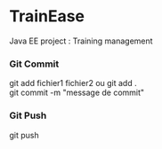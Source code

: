 # TrainEase
Java EE project : Training management

### Git Commit
git add fichier1 fichier2 ou git add .\
git commit -m "message de commit"

### Git Push
git push